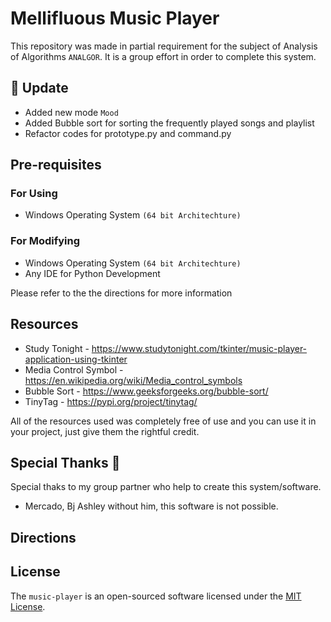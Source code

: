 # Mellifluous Music Player
This repository was made in partial requirement for the subject of Analysis of Algorithms `ANALGOR`. It is a
group effort in order to complete this system.

## :rocket: Update
* Added new mode `Mood`
* Added Bubble sort for sorting the frequently played songs and playlist
* Refactor codes for prototype.py and command.py


## Pre-requisites
### For Using
* Windows Operating System `(64 bit Architechture)`

### For Modifying
* Windows Operating System `(64 bit Architechture)`
* Any IDE for Python Development

Please refer to the the directions for more information

## Resources
* Study Tonight - <https://www.studytonight.com/tkinter/music-player-application-using-tkinter>
* Media Control Symbol - <https://en.wikipedia.org/wiki/Media_control_symbols>
* Bubble Sort - <https://www.geeksforgeeks.org/bubble-sort/>
* TinyTag - <https://pypi.org/project/tinytag/>

All of the resources used was completely free of use and you can use it in your project, just give them the rightful
credit.

## Special Thanks :sparkling_heart:
Special thaks to my group partner who help to create this system/software.
* Mercado, Bj Ashley
without him, this software is not possible.

## Directions

## License
The `music-player` is an open-sourced software licensed under the [MIT License](http://opensource.org/licenses/MIT).
